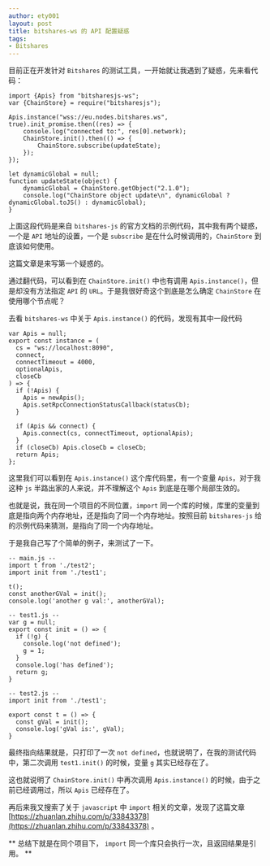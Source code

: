 ```yaml
---
author: ety001
layout: post
title: bitshares-ws 的 API 配置疑惑
tags:
- Bitshares
---
```


目前正在开发针对 `Bitshares` 的测试工具，一开始就让我遇到了疑惑，先来看代码：

```
import {Apis} from "bitsharesjs-ws";
var {ChainStore} = require("bitsharesjs");

Apis.instance("wss://eu.nodes.bitshares.ws", true).init_promise.then((res) => {
    console.log("connected to:", res[0].network);
    ChainStore.init().then(() => {
        ChainStore.subscribe(updateState);
    });
});

let dynamicGlobal = null;
function updateState(object) {
    dynamicGlobal = ChainStore.getObject("2.1.0");
    console.log("ChainStore object update\n", dynamicGlobal ? dynamicGlobal.toJS() : dynamicGlobal);
}
```

上面这段代码是来自 `bitshares-js` 的官方文档的示例代码，其中我有两个疑惑，一个是 `API` 地址的设置，一个是 `subscribe` 是在什么时候调用的，`ChainStore` 到底该如何使用。

这篇文章是来写第一个疑惑的。

通过翻代码，可以看到在 `ChainStore.init()` 中也有调用 `Apis.instance()`，但是却没有方法指定 `API` 的 `URL`。于是我很好奇这个到底是怎么确定 `ChainStore` 在使用哪个节点呢？

去看 `bitshares-ws` 中关于 `Apis.instance()` 的代码，发现有其中一段代码

```
var Apis = null;
export const instance = (
  cs = "ws://localhost:8090",
  connect,
  connectTimeout = 4000,
  optionalApis,
  closeCb
) => {
  if (!Apis) {
    Apis = newApis();
    Apis.setRpcConnectionStatusCallback(statusCb);
  }

  if (Apis && connect) {
    Apis.connect(cs, connectTimeout, optionalApis);
  }
  if (closeCb) Apis.closeCb = closeCb;
  return Apis;
};
```

这里我们可以看到在 `Apis.instance()` 这个库代码里，有一个变量 `Apis`，对于我这种 `js` 半路出家的人来说，并不理解这个 `Apis` 到底是在哪个局部生效的。

也就是说，我在同一个项目的不同位置，`import` 同一个库的时候，库里的变量到底是指向两个内存地址，还是指向了同一个内存地址。按照目前 `bitshares-js` 给的示例代码来猜测，是指向了同一个内存地址。

于是我自己写了个简单的例子，来测试了一下。

```
-- main.js --
import t from './test2';
import init from './test1';

t();
const anotherGVal = init();
console.log('another g val:', anotherGVal);

-- test1.js --
var g = null;
export const init = () => {
  if (!g) {
    console.log('not defined');
    g = 1;
  }
  console.log('has defined');
  return g;
}

-- test2.js --
import init from './test1';

export const t = () => {
  const gVal = init();
  console.log('gVal is:', gVal);
}
```

最终指向结果就是，只打印了一次 `not defined`，也就说明了，在我的测试代码中，第二次调用 `test1.init()` 的时候，变量 `g` 其实已经存在了。

这也就说明了 `ChainStore.init()` 中再次调用 `Apis.instance()` 的时候，由于之前已经调用过，所以 `Apis` 已经存在了。

再后来我又搜索了关于 `javascript` 中 `import` 相关的文章，发现了这篇文章 [https://zhuanlan.zhihu.com/p/33843378](https://zhuanlan.zhihu.com/p/33843378) 。

** 总结下就是在同个项目下， `import` 同一个库只会执行一次，且返回结果是引用。 **
